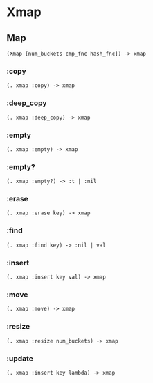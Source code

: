# Xmap

## Map

```code
(Xmap [num_buckets cmp_fnc hash_fnc]) -> xmap
```

### :copy

```code
(. xmap :copy) -> xmap
```

### :deep_copy

```code
(. xmap :deep_copy) -> xmap
```

### :empty

```code
(. xmap :empty) -> xmap
```

### :empty?

```code
(. xmap :empty?) -> :t | :nil
```

### :erase

```code
(. xmap :erase key) -> xmap
```

### :find

```code
(. xmap :find key) -> :nil | val
```

### :insert

```code
(. xmap :insert key val) -> xmap
```

### :move

```code
(. xmap :move) -> xmap
```

### :resize

```code
(. xmap :resize num_buckets) -> xmap
```

### :update

```code
(. xmap :insert key lambda) -> xmap
```


